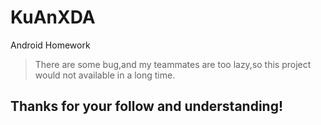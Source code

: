 # KuAnXDA
Android Homework
> There are some bug,and my teammates are too lazy,so this project would not available in a long time.
## Thanks for your follow and understanding!
